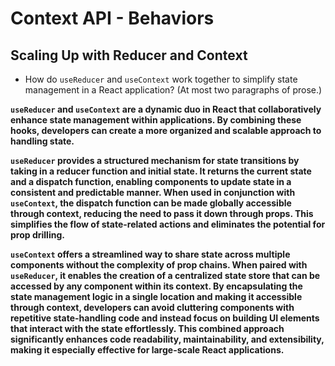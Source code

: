 # Context API - Behaviors
## Scaling Up with Reducer and Context


- How do ```useReducer``` and ```useContext``` work together to simplify state management in a React application? (At most two paragraphs of prose.)  


**```useReducer``` and ```useContext``` are a dynamic duo in React that collaboratively enhance state management within applications. By combining these hooks, developers can create a more organized and scalable approach to handling state.**

**```useReducer``` provides a structured mechanism for state transitions by taking in a reducer function and initial state. It returns the current state and a dispatch function, enabling components to update state in a consistent and predictable manner. When used in conjunction with ```useContext```, the dispatch function can be made globally accessible through context, reducing the need to pass it down through props. This simplifies the flow of state-related actions and eliminates the potential for prop drilling.**

**```useContext``` offers a streamlined way to share state across multiple components without the complexity of prop chains. When paired with ```useReducer```, it enables the creation of a centralized state store that can be accessed by any component within its context. By encapsulating the state management logic in a single location and making it accessible through context, developers can avoid cluttering components with repetitive state-handling code and instead focus on building UI elements that interact with the state effortlessly. This combined approach significantly enhances code readability, maintainability, and extensibility, making it especially effective for large-scale React applications.**
